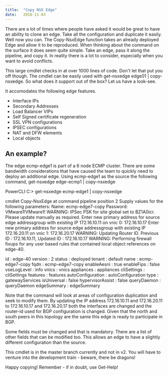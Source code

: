 ```yaml
---
title:  "Copy NSX Edge"
date:   2016-11-03
---
```


There are a lot of times where people have asked it would be great to have an ability to clone an edge. Take all the configuration and duplicate it easily. Well now you can. The Copy-NsxEdge function takes an already deployed Edge and allow it to be reproduced.  When thinking about the command on the surface it does seem quite simple. Take an edge, pass it along the pipeline, and copy it. In reality there is a lot to consider, especially when you want to avoid conflicts.

This large cmdlet checks in at over 1000 lines of code. Don't let that put you off though. The cmdlet can be easily used with get-nsxedge edge01 | copy-nsxedge. So what does it support out of the box? Let us have a look-see.

It accomodates the following edge features.

* Interface IPs
* Secondary Addresses
* Load Balancer VIPs
* Self Signed certificate regeneration
* SSL VPN configurations
* IPSEC configurations
* NAT and DFW elements
* Local objects

## An example?

The edge ecmp-edge1 is part of a 6 node ECMP cluster. There are some bandwidth considerations that have caused the team to quickly need to deploy an additional edge. Using ecmp-edge1 as the source the following command,  get-nsxedge edge-ecmp1 | copy-nsxedge

 
PowerCLI C:\> get-nsxedge ecmp-edge1 | copy-nsxedge

cmdlet Copy-NsxEdge at command pipeline position 2
Supply values for the following parameters:
Name: ecmp-edge7-copy
Password: VMware1!VMware1!
WARNING: IPSec PSK for site global set to BZ1A0icr.  Please update manually as required.
Enter new primary address for source edge addressgroup with existing IP 172.16.10.11 on vnic 0: 172.16.10.17
Enter new primary address for source edge addressgroup with existing IP 172.16.20.11 on vnic 1: 172.16.20.17
WARNING: Updating Router ID.  Previous ID : 172.16.10.11, Updated ID : 172.16.10.17
WARNING: Performing firewall fixups for any user based rules that contained local object references on edge-40.


id                : edge-40
version           : 2
status            : deployed
tenant            : default
name              : ecmp-edge7-copy
fqdn              : ecmp-edge7-copy
enableAesni       : true
enableFips        : false
vseLogLevel       : info
vnics             : vnics
appliances        : appliances
cliSettings       : cliSettings
features          : features
autoConfiguration : autoConfiguration
type              : gatewayServices
isUniversal       : false
hypervisorAssist  : false
queryDaemon       : queryDaemon
edgeSummary       : edgeSummary



Note that the command will look at areas of configuration duplication and seek to modify them. By updating the IP address 172.16.10.11 and 172.16.20.11 to 172.16.10.17 and 172.16.20.17 both the interfaces are changed and the router-id used for BGP configuration is changed. Given that the north and south peers in this topology are the same this edge is ready to participate in BGP.

Some fields must be changed and that is mandatory. There are a list of other fields that can be modified too. This allows an edge to have a slightly different configuration than the source.

This cmdlet is in the master branch currently and not in v2. You will have to venture into the development train - beware, there be dragons!

Happy copying! Remember - if in doubt, use Get-Help!